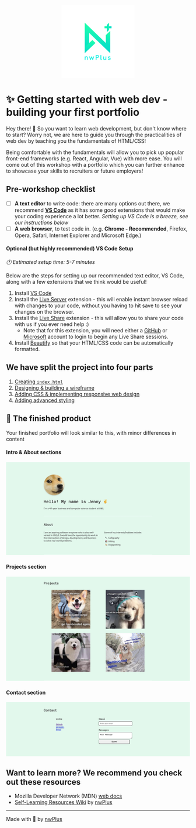 <p align="center" style="margin-bottom: 0">
  <img height="200" src=".screenshots/nwplus-logo.png">
</p>

# ✨ Getting started with web dev - building your first portfolio

Hey there! 👋 So you want to learn web development, but don't know where to start? Worry not, we are here to guide you through the practicalities of web dev by teaching you the fundamentals of HTML/CSS!

Being comfortable with the fundamentals will allow you to pick up popular front-end frameworks (e.g. React, Angular, Vue) with more ease. You will come out of this workshop with a portfolio which you can further enhance to showcase your skills to recruiters or future employers!

## Pre-workshop checklist
- [ ] **A text editor** to write code: there are many options out there, we recommend **[VS Code](https://code.visualstudio.com/)** as it has some good extensions that would make your coding experience a lot better. _Setting up VS Code is a breeze, see our instructions below_
- [ ] **A web browser**, to test code in. (e.g. **Chrome - Recommended**, Firefox, Opera, Safari, Internet Explorer and Microsoft Edge.)

#### Optional (but highly recommended) VS Code Setup
_:clock1: Estimated setup time: 5-7 minutes_

Below are the steps for setting up our recommended text editor, VS Code, along with a few extensions that we think would be useful! 
1. Install [VS Code](https://code.visualstudio.com/)
2. Install the [Live Server](https://marketplace.visualstudio.com/items?itemName=ritwickdey.LiveServer) extension - this will enable instant browser reload with changes to your code, without you having to hit save to see your changes on the browser.
3. Install the [Live Share](https://marketplace.visualstudio.com/items?itemName=MS-vsliveshare.vsliveshare-pack) extension - this will allow you to share your code with us if you ever need help :)
    - Note that for this extension, you will need either a [GitHub](https://github.com/) or [Microsoft](https://account.microsoft.com/account?lang=en-ie) account to login to begin any Live Share sessions.
4. Install [Beautify](https://marketplace.visualstudio.com/items?itemName=HookyQR.beautify) so that your HTML/CSS code can be automatically formatted.

## We have split the project into four parts

1. [Creating `index.html`](part-1/README.md)
2. [Designing & building a wireframe](part-2/README.md)
3. [Adding CSS & implementing responsive web design](part-3/README.md)
4. [Adding advanced styling](part-4/README.md)

## 🌌 The finished product

Your finished portfolio will look similar to this, with minor differences in content

#### Intro & About sections

<p align="center">
  <img width="560" src=".screenshots/intro.jpg">
</p>

#### Projects section

<p align="center">
<img width="560" src=".screenshots/projects.jpg">
</p>

#### Contact section

<p align="center">
  <img width="560" src=".screenshots/contact.jpg">
  </p>

## Want to learn more? We recommend you check out these resources

- Mozilla Developer Network (MDN) [web docs](https://developer.mozilla.org/en-US/docs/Learn)
- [Self-Learning Resources Wiki](https://resources.nwplus.io/) by [nwPlus](https://www.nwplus.io)

<hr>

Made with 💖 by [nwPlus](https://www.nwplus.io/)
